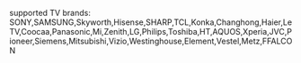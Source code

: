 supported TV brands: SONY,SAMSUNG,Skyworth,Hisense,SHARP,TCL,Konka,Changhong,Haier,LeTV,Coocaa,Panasonic,Mi,Zenith,LG,Philips,Toshiba,HT,AQUOS,Xperia,JVC,Pioneer,Siemens,Mitsubishi,Vizio,Westinghouse,Element,Vestel,Metz,FFALCON
